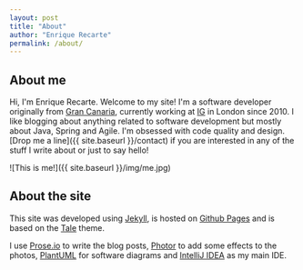 ```yaml
---
layout: post
title: "About"
author: "Enrique Recarte"
permalink: /about/
---
```


## About me
Hi, I'm Enrique Recarte. Welcome to my site!
I'm a software developer originally from [Gran Canaria](http://en.wikipedia.org/wiki/Gran_Canaria), currently working at [IG](http://www.ig.com) in London since 2010.
I like blogging about anything related to software development but mostly about Java, Spring and Agile.
I'm obsessed with code quality and design.
[Drop me a line]({{ site.baseurl }}/contact) if you are interested in any of the stuff I write about or just to say hello!

![This is me!]({{ site.baseurl }}/img/me.jpg)

## About the site
This site was developed using [Jekyll](http://jekyllrb.com/), is hosted on [Github Pages]( https://pages.github.com) and
is based on the [Tale](https://github.com/chesterhow/tale) theme.

I use [Prose.io](http://www.prose.io) to write the blog posts, [Photor](http://www.photor.com) to add some effects to the
photos, [PlantUML](http://plantuml.com/) for software diagrams and [IntelliJ IDEA](https://www.jetbrains.com/idea/) as my main IDE.
